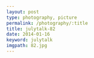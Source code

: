 ```yaml
---
layout: post
type: photography, picture
permalink: /photography/:title
title: julytalk-82
date: 2014-01-16
keyword: julytalk
imgpath: 82.jpg
---
```



